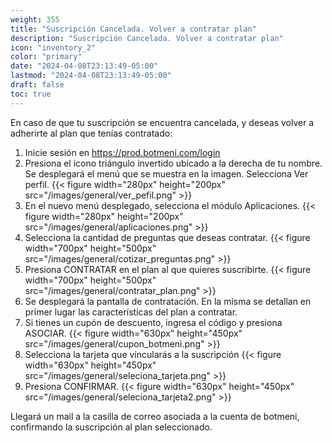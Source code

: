 ```yaml
---
weight: 355
title: "Suscripción Cancelada. Volver a contratar plan"
description: "Suscripción Cancelada. Volver a contratar plan"
icon: "inventory_2"
color: "primary"
date: "2024-04-08T23:13:49-05:00"
lastmod: "2024-04-08T23:13:49-05:00"
draft: false
toc: true
---
```

En caso de que tu suscripción se encuentra cancelada, y deseas volver a adherirte al plan que tenías contratado:
1. Inicie sesión en <https://prod.botmeni.com/login>
2. Presiona el ícono triángulo invertido ubicado a la derecha de tu nombre. Se desplegará el menú que se muestra en la imagen. Selecciona Ver perfil.
{{< figure width="280px" height="200px" src="/images/general/ver_pefil.png" >}}
3. En el nuevo menú desplegado, selecciona el módulo Aplicaciones.
{{< figure width="280px" height="200px" src="/images/general/aplicaciones.png" >}}
4. Selecciona la cantidad de preguntas que deseas contratar. 
{{< figure width="700px" height="500px" src="/images/general/cotizar_preguntas.png" >}}
5. Presiona CONTRATAR en el plan al que quieres suscribirte.
{{< figure width="700px" height="500px" src="/images/general/contratar_plan.png" >}}
5. Se desplegará la pantalla de contratación. En la misma se detallan en primer lugar las características del plan a contratar.
6. Si tienes un cupón de descuento, ingresa el código y presiona ASOCIAR.
{{< figure width="630px" height="450px" src="/images/general/cupon_botmeni.png" >}}
7. Selecciona la tarjeta que vincularás a la suscripción
{{< figure width="630px" height="450px" src="/images/general/seleciona_tarjeta.png" >}}
8. Presiona CONFIRMAR.
{{< figure width="630px" height="450px" src="/images/general/seleciona_tarjeta2.png" >}}

Llegará un mail a la casilla de correo asociada a la cuenta de botmeni, confirmando la suscripción al plan seleccionado.<br></br>
